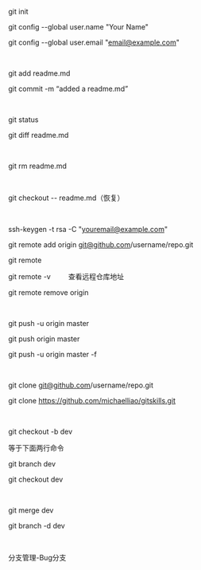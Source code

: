 git init

git config --global user.name "Your Name"

git config --global user.email "email@example.com"

 

git add readme.md

git commit -m “added a readme.md”

 

git status

git diff readme.md

 

git rm readme.md

 

git checkout -- readme.md（恢复）

 

ssh-keygen -t rsa -C "youremail@example.com"

git remote add origin git@github.com/username/repo.git

git remote 

git remote -v         查看远程仓库地址

git remote remove origin

 

git push -u origin master

git push origin master

git push -u origin master -f

 

git clone git@github.com/username/repo.git

git clone https://github.com/michaelliao/gitskills.git

 

git checkout -b dev

等于下面两行命令

git branch dev

git checkout dev

 

git merge dev

git branch -d dev

 

分支管理-Bug分支